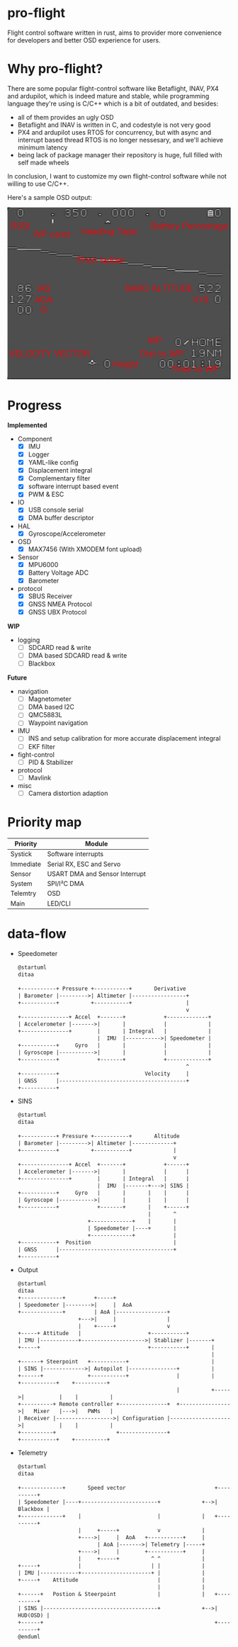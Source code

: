 pro-flight
==========

Flight control software written in rust, aims to provider more convenience for developers
and better OSD experience for users.

Why pro-flight?
===============

There are some popular flight-control software like Betaflight, INAV, PX4 and ardupilot,
which is indeed mature and stable, while programming language they're using is C/C++ which
is a bit of outdated, and besides:
* all of them provides an ugly OSD
* Betaflight and INAV is written in C, and codestyle is not very good
* PX4 and ardupilot uses RTOS for concurrency, but with async and interrupt based thread
  RTOS is no longer nessesary, and we'll achieve minimum latency
* being lack of package manager their repository is huge, full filled with self made wheels

In conclusion, I want to customize my own flight-control software while not willing to
use C/C++.

Here's a sample OSD output:

![OSD](docs/OSD.png)

Progress
========

**Implemented**

* Component
  - [x] IMU
  - [x] Logger
  - [x] YAML-like config
  - [x] Displacement integral
  - [x] Complementary filter
  - [x] software interrupt based event
  - [x] PWM & ESC
* IO
  - [x] USB console serial
  - [x] DMA buffer descriptor
* HAL
  - [x] Gyroscope/Accelerometer
* OSD
  - [x] MAX7456 (With XMODEM font upload)
* Sensor
  - [x] MPU6000
  - [x] Battery Voltage ADC
  - [x] Barometer
* protocol
  - [x] SBUS Receiver
  - [x] GNSS NMEA Protocol
  - [x] GNSS UBX Protocol

**WIP**

* logging
  - [ ] SDCARD read & write
  - [ ] DMA based SDCARD read & write
  - [ ] Blackbox

**Future**

* navigation
  - [ ] Magnetometer
  - [ ] DMA based I2C
  - [ ] QMC5883L
  - [ ] Waypoint navigation
* IMU
  - [ ] INS and setup calibration for more accurate displacement integral
  - [ ] EKF filter
* fight-control
  - [ ] PID & Stabilizer
* protocol
  - [ ] Mavlink
* misc
  - [ ] Camera distortion adaption
  
Priority map
============

| Priority  | Module                         |
|-----------|--------------------------------|
| Systick   | Software interrupts            |
| Immediate | Serial RX, ESC and Servo       |
| Sensor    | USART DMA and Sensor Interrupt |
| System    | SPI/I²C DMA                    |
| Telemtry  | OSD                            |
| Main      | LED/CLI                        |

data-flow
=========

* Speedometer

  ```plantuml
  @startuml
  ditaa

  +-----------+ Pressure +-----------+       Derivative
  | Barometer |--------->| Altimeter |-----------------+
  +-----------+          +-----------+                 |
                                                       v
  +---------------+ Accel  +-------+            +-------------+
  | Accelerometer |------->|       |            |             |
  +---------------+        |       | Integral   |             |
                           |  IMU  |----------->| Speedometer |
  +-----------+     Gyro   |       |            |             |
  | Gyroscope |----------->|       |            |             |
  +-----------+            +-------+            +-------------+
                                                       ^
  +-----------+                           Velocity     |
  | GNSS      |----------------------------------------+
  +-----------+
  ```

* SINS

  ```plantuml
  @startuml
  ditaa

  +-----------+ Pressure +-----------+       Altitude
  | Barometer |--------->| Altimeter |-------------+
  +-----------+          +-----------+             |
                                                   v
  +---------------+ Accel  +-------+            +------+
  | Accelerometer |------->|       |            |      |
  +---------------+        |       | Integral   |      |
                           |  IMU  |-------+--->| SINS |
  +-----------+     Gyro   |       |       |    |      |
  | Gyroscope |----------->|       |       |    |      |
  +-----------+            +-------+       |    +------+
                                           |       ^
                        +-------------+    |       |
                        | Speedometer |----+       |
                        +-------------+            |
  +-----------+  Position                          |
  | GNSS      |------------------------------------+
  +-----------+
  ```

* Output

  ```plantuml
  @startuml
  ditaa
  +-------------+         +-----+
  | Speedometer |-------->|     |  AoA
  +-------------+         | AoA |----------------+
                     +--->|     |                |
                     |    +-----+                v
  +-----+ Attitude   |                     +-----------+
  | IMU |------------+-------------------->| Stablizer |-------+
  +-----+                                  +-----------+       |
                                                               |
  +------+ Steerpoint   +-----------+                          |
  | SINS |------------->| Autopilot |---------------+          |
  +------+              +-----------+               |          |      +-----------+    +----------+
                                                    |          +----->|           |    |          |
  +----------+ Remote controller +---------------+  +---------------->|   Mixer   |--->|   PWMs   |
  | Receiver |------------------>| Configuration |------------------->|           |    |          |
  +----------+                   +---------------+                    +-----------+    +----------+
  ```

* Telemetry

  ```plantuml
  @startuml
  ditaa

  +-------------+       Speed vector                            +----------+
  | Speedometer |----+------------------------+             +-->| Blackbox |
  +-------------+    |                        |             |   +----------+
                     |     +-----+            v             |
                     +---->|     |  AoA   +-----------+     |
                           | AoA |------->| Telemetry |-----+
                     +---->|     |        +-----------+     |
                     |     +-----+          ^ ^             |
  +-----+            |                      | |             |
  | IMU |------------+----------------------+ |             |
  +-----+    Attitude                         |             |
                                              |             |
  +------+   Postion & Steerpoint             |             |   +----------+
  | SINS |------------------------------------+             +-->| HUD(OSD) |
  +------+                                                      +----------+
  @enduml
  ```
